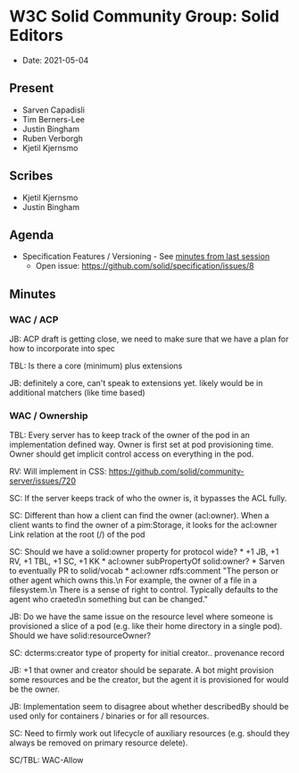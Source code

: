 # W3C Solid Community Group: Solid Editors

* Date: 2021-05-04

## Present

- Sarven Capadisli
- Tim Berners-Lee
- Justin Bingham
- Ruben Verborgh
- Kjetil Kjernsmo

## Scribes

- Kjetil Kjernsmo
- Justin Bingham

## Agenda

- Specification Features / Versioning - See [minutes from last session](https://hackmd.io/-0FgJSKtQMqiPuZczbVs4A)
    - Open issue: https://github.com/solid/specification/issues/8

## Minutes

### WAC / ACP

JB: ACP draft is getting close, we need to make sure that we have a plan for how to incorporate into spec

TBL: Is there a core (minimum) plus extensions

JB: definitely a core, can't speak to extensions yet. likely would be in additional matchers (like time based)

### WAC / Ownership

TBL: Every server has to keep track of the owner of the pod in an implementation defined way. Owner is first set at pod provisioning time. Owner should get implicit control access on everything in the pod.

RV: Will implement in CSS: https://github.com/solid/community-server/issues/720

SC: If the server keeps track of who the owner is, it bypasses the ACL fully.

SC: Different than how a client can find the owner (acl:owner). When a client wants to find the owner of a pim:Storage, it looks for the acl:owner Link relation at the root (/) of the pod

SC: Should we have a solid:owner property for protocol wide?
    * +1 JB, +1 RV, +1 TBL, +1 SC, +1 KK
    * acl:owner subPropertyOf solid:owner?
    * Sarven to eventually PR to solid/vocab
    * acl:owner rdfs:comment "The person or other agent which owns this.\n    For example, the owner of a file in a filesystem.\n    There is a sense of right to control.   Typically defaults to the agent who craeted\n    something but can be changed."
    

JB: Do we have the same issue on the resource level where someone is provisioned a slice of a pod (e.g. like their home directory in a single pod). Should we have solid:resourceOwner?

SC: dcterms:creator type of property for initial creator.. provenance record

JB: +1 that owner and creator should be separate. A bot might provision some resources and be the creator, but the agent it is provisioned for would be the owner.

JB: Implementation seem to disagree about whether describedBy should be used only for containers / binaries or for all resources.

SC: Need to firmly work out lifecycle of auxiliary resources (e.g. should they always be removed on primary resource delete).

SC/TBL: WAC-Allow
